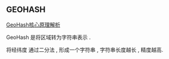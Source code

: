 GEOHASH
---
[GeoHash核心原理解析](https://www.cnblogs.com/LBSer/p/3310455.html)

GeoHash 是将区域转为字符串表示 . 

将经纬度 通过二分法 , 形成一个字符串 , 字符串长度越长 , 精度越高.